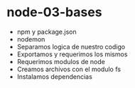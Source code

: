 # node-03-bases

* npm y package.json
* nodemon
* Separamos logica de nuestro codigo
* Exportamos y requerimos los mismos
* Requerimos modulos de node
* Creamos archivos con el modulo fs
* Instalamos dependencias
